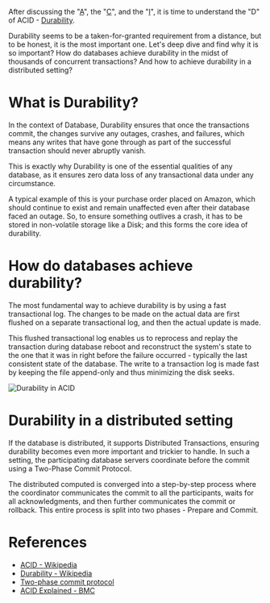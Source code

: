 After discussing the "[A](https://arpitbhayani.me/blogs/atomicity)", the "[C](https://arpitbhayani.me/blogs/consistency)", and the "[I](https://arpitbhayani.me/blogs/isolation)", it is time to understand the "D" of ACID - [Durability](https://en.wikipedia.org/wiki/Durability_(database_systems)).

Durability seems to be a taken-for-granted requirement from a distance, but to be honest, it is the most important one. Let's deep dive and find why it is so important? How do databases achieve durability in the midst of thousands of concurrent transactions? And how to achieve durability in a distributed setting?

# What is Durability?

In the context of Database, Durability ensures that once the transactions commit, the changes survive any outages, crashes, and failures, which means any writes that have gone through as part of the successful transaction should never abruptly vanish.

This is exactly why Durability is one of the essential qualities of any database, as it ensures zero data loss of any transactional data under any circumstance.

A typical example of this is your purchase order placed on Amazon, which should continue to exist and remain unaffected even after their database faced an outage. So, to ensure something outlives a crash, it has to be stored in non-volatile storage like a Disk; and this forms the core idea of durability.

# How do databases achieve durability?

The most fundamental way to achieve durability is by using a fast transactional log. The changes to be made on the actual data are first flushed on a separate transactional log, and then the actual update is made.

This flushed transactional log enables us to reprocess and replay the transaction during database reboot and reconstruct the system's state to the one that it was in right before the failure occurred - typically the last consistent state of the database. The write to a transaction log is made fast by keeping the file append-only and thus minimizing the disk seeks.

![Durability in ACID](https://user-images.githubusercontent.com/4745789/126114187-0febc1ad-e35f-4d49-991c-8a5d8a0d9221.png)

# Durability in a distributed setting

If the database is distributed, it supports Distributed Transactions, ensuring durability becomes even more important and trickier to handle. In such a setting, the participating database servers coordinate before the commit using a Two-Phase Commit Protocol.

The distributed computed is converged into a step-by-step process where the coordinator communicates the commit to all the participants, waits for all acknowledgments, and then further communicates the commit or rollback. This entire process is split into two phases - Prepare and Commit.

# References
 - [ACID - Wikipedia](https://en.wikipedia.org/wiki/ACID)
 - [Durability - Wikipedia](https://en.wikipedia.org/wiki/Durability_(database_systems))
 - [Two-phase commit protocol](https://en.wikipedia.org/wiki/Two-phase_commit_protocol)
 - [ACID Explained - BMC](https://www.bmc.com/blogs/acid-atomic-consistent-isolated-durable/)
